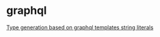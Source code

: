 # graphql

[Type generation based on graphql templates string literals](https://github.com/apollographql/apollo-tooling#typescript-and-flow)
